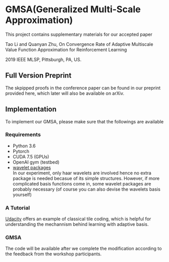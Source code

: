 # GMSA(Generalized Multi-Scale Approximation)
This project contains supplementary materials for our accepted paper 

Tao Li and Quanyan Zhu, On Convergence Rate of Adaptive Multiscale Value Function Approximation for Reinforcement Learning

2019 IEEE MLSP, Pittsburgh, PA, US. 

## Full Version Preprint
The skpipped proofs in the conference paper can be found in our preprint provided here, which later will also be available on arXiv. 

## Implementation
To implement our GMSA, please make sure that the followings are available
### Requirements
* Python 3.6
* Pytorch 
* CUDA 7.5 (GPUs)
* OpenAI gym (testbed)
* [wavelet packages](https://pywavelets.readthedocs.io/en/latest/regression/wp.html)   
In our experiment, only haar wavelets are involved hence no extra package is needed becasue of its simple structures. However, if more complicated basis functions come in, some wavelet packages are probably necessary (of course you can also devise the wavelets basis yourself)   

### A Tutorial
[Udacity](https://github.com/udacity/deep-reinforcement-learning/blob/master/tile-coding/Tile_Coding.ipynb) offers an example of classical tile coding, which is helpful for understanding the mechannism behind learning with adaptive basis. 

### GMSA 
The code will be available after we complete the modification according to the feedback from the workshop participants. 
